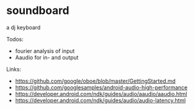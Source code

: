 # soundboard
a dj keyboard

Todos: 
 - fourier analysis of input
 - Aaudio for in- and output
 
 Links:
  - https://github.com/google/oboe/blob/master/GettingStarted.md
  - https://github.com/googlesamples/android-audio-high-performance
  - https://developer.android.com/ndk/guides/audio/aaudio/aaudio.html
  - https://developer.android.com/ndk/guides/audio/audio-latency.html
